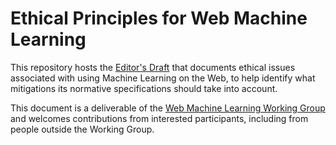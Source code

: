 # Ethical Principles for Web Machine Learning

This repository hosts the [Editor's Draft](https://webmachinelearning.github.io/webmachinelearning-ethics/) that documents ethical issues associated with using Machine Learning on the Web, to help identify what mitigations its normative specifications should take into account.

This document is a deliverable of the [Web Machine Learning Working Group](https://www.w3.org/groups/wg/webmachinelearning) and welcomes contributions from interested participants, including from people outside the Working Group.
